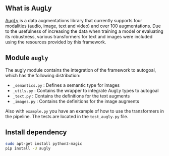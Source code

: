 ## What is AugLy

[AugLy](https://github.com/facebookresearch/AugLy) is a data augmentations library that currently supports four modalities (audio, image, text and video) and over 100 augmentations. Due to the usefulness of increasing the data when training a model or evaluating its robustness, various transformers for text and images were included using the resources provided by this framework.

## Module ``augly``

The augly module contains the integration of the framework to autogoal, which has the following distribution:
    
- ``_semantics.py`` : Defines a semantic type for images
- ``_utils.py`` : Contains the wrapper to integrate AugLy types to autogoal
- ``_text.py`` : Contains the definitions for the text augments
- ``_images.py`` : Contains the definitions for the image augments

Also with ``example.py`` you have an example of how to use the transformers in the pipeline. The tests are located in the ``test_augly.py`` file.

## Install dependency

```bash
sudo apt-get install python3-magic
pip install -U augly 
```
 